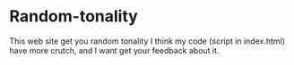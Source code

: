 # Random-tonality
This web site get you random tonality
I think my code (script in index.html) have more crutch, and I want get your feedback about it.
